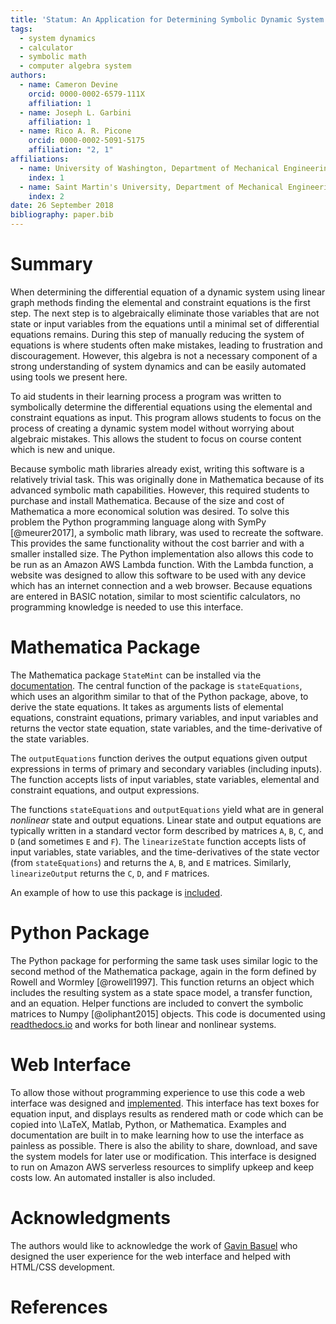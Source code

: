 ```yaml
---
title: 'Statum: An Application for Determining Symbolic Dynamic System Models using Linear Graph Methods'
tags:
  - system dynamics
  - calculator
  - symbolic math
  - computer algebra system
authors:
  - name: Cameron Devine
    orcid: 0000-0002-6579-111X
    affiliation: 1
  - name: Joseph L. Garbini
    affiliation: 1
  - name: Rico A. R. Picone
    orcid: 0000-0002-5091-5175
    affiliation: "2, 1"
affiliations:
  - name: University of Washington, Department of Mechanical Engineering
    index: 1
  - name: Saint Martin's University, Department of Mechanical Engineering
    index: 2
date: 26 September 2018
bibliography: paper.bib
---
```


# Summary

When determining the differential equation of a dynamic system using linear graph methods finding the elemental and constraint equations is the first step.
The next step is to algebraically eliminate those variables that are not state or input variables from the equations until a minimal set of differential equations remains.
During this step of manually reducing the system of equations is where students often make mistakes, leading to frustration and discouragement.
However, this algebra is not a necessary component of a strong understanding of system dynamics and can be easily automated using tools we present here.


To aid students in their learning process a program was written to symbolically determine the differential equations using the elemental and constraint equations as input.
This program allows students to focus on the process of creating a dynamic system model without worrying about algebraic mistakes.
This allows the student to focus on course content which is new and unique.

Because symbolic math libraries already exist, writing this software is a relatively trivial task.
This was originally done in Mathematica because of its advanced symbolic math capabilities.
However, this required students to purchase and install Mathematica.
Because of the size and cost of Mathematica a more economical solution was desired.
To solve this problem the Python programming language along with SymPy [@meurer2017], a symbolic math library, was used to recreate the software.
This provides the same functionality without the cost barrier and with a smaller installed size.
The Python implementation also allows this code to be run as an Amazon AWS Lambda function.
With the Lambda function, a website was designed to allow this software to be used with any device which has an internet connection and a web browser.
Because equations are entered in BASIC notation, similar to most scientific calculators, no programming knowledge is needed to use this interface.

# Mathematica Package

The Mathematica package `StateMint` can be installed via the [documentation](https://github.com/CameronDevine/Statum/blob/master/mathematica/README.md). The central function of the package is `stateEquations`, which uses an algorithm similar to that of the Python package, above, to derive the state equations. It takes as arguments lists of elemental equations, constraint equations, primary variables, and input variables and returns the vector state equation, state variables, and the time-derivative of the state variables.

The `outputEquations` function derives the output equations given output expressions in terms of primary and secondary variables (including inputs). The function accepts lists of input variables, state variables, elemental and constraint equations, and output expressions.

The functions `stateEquations` and `outputEquations` yield what are in general *nonlinear* state and output equations. Linear state and output equations are typically written in a standard vector form described by matrices `A`, `B`, `C`, and `D` (and sometimes `E` and `F`). The `linearizeState` function accepts lists of input variables, state variables, and the time-derivatives of the state vector (from `stateEquations`) and returns the `A`, `B`, and `E` matrices. Similarly, `linearizeOutput` returns the `C`, `D`, and `F` matrices.

An example of how to use this package is [included](https://github.com/CameronDevine/Statum/blob/master/mathematica/Example.nb).

# Python Package

The Python package for performing the same task uses similar logic to the second method of the Mathematica package, again in the form defined by Rowell and Wormley [@rowell1997].
This function returns an object which includes the resulting system as a state space model, a transfer function, and an equation.
Helper functions are included to convert the symbolic matrices to Numpy [@oliphant2015] objects.
This code is documented using [readthedocs.io](https://statum.readthedocs.io/en/latest/) and works for both linear and nonlinear systems.

# Web Interface

To allow those without programming experience to use this code a web interface was designed and [implemented](http://statum.camerondevine.me/).
This interface has text boxes for equation input, and displays results as rendered math or code which can be copied into \LaTeX, Matlab, Python, or Mathematica.
Examples and documentation are built in to make learning how to use the interface as painless as possible.
There is also the ability to share, download, and save the system models for later use or modification.
This interface is designed to run on Amazon AWS serverless resources to simplify upkeep and keep costs low.
An automated installer is also included.

# Acknowledgments

The authors would like to acknowledge the work of [Gavin Basuel](https://www.gavinbasuel.com/) who designed the user experience for the web interface and helped with HTML/CSS development.

# References

<!--stackedit_data:
eyJkaXNjdXNzaW9ucyI6eyJTUjhYckl2em11VWpGY1paIjp7In
N0YXJ0Ijo2NjIsImVuZCI6ODE3LCJ0ZXh0IjoiV2hlbiBkZXRl
cm1pbmluZyB0aGUgZGlmZmVyZW50aWFsIGVxdWF0aW9uIG9mIG
EgZHluYW1pYyBzeXN0ZW0gdXNpbmcgbGluZWFyIGdyYeKApiJ9
LCJleVB3U3hGS1pTN3ViaWxuIjp7InN0YXJ0IjoxMTM0LCJlbm
QiOjExMzQsInRleHQiOiJXaGVuIGxlYXJuaW5nIHN5c3RlbSBk
eW5hbWljcywgc3R1ZGVudHMgd29yayBtYW55IHByb2JsZW1zIG
FzIGEgcGFydCBvZiB0aGVpciBj4oCmIn0sImtJdEwxUVZCSEl5
a21UQnQiOnsic3RhcnQiOjEyODksImVuZCI6MTQ2MCwidGV4dC
I6IlRvIGFpZCBzdHVkZW50cyBpbiB0aGVpciBsZWFybmluZyBw
cm9jZXNzIGEgcHJvZ3JhbSB3YXMgd3JpdHRlbiB0byBzeW1ib2
xpY2FsbHnigKYifSwiSDVBV2V4YUM4emxYYjIxTyI6eyJzdGFy
dCI6MTY2OSwiZW5kIjoxNzY3LCJ0ZXh0IjoiQmVjYXVzZSBzeW
1ib2xpYyBtYXRoIGxpYnJhcmllcyBhbHJlYWR5IGV4aXN0LCB3
cml0aW5nIHRoaXMgc29mdHdhcmUgaXMgYSByZWxhdOKApiJ9LC
J3RUc2Vnc4a1F3WnBoVzYzIjp7InN0YXJ0IjoxNzg4LCJlbmQi
OjE3OTIsInRleHQiOiJkb25lIn0sIlF3TER2M0gzQk1QTFVMNT
AiOnsic3RhcnQiOjE4NzQsImVuZCI6MTg4MiwidGV4dCI6InJl
cXVpcmVkIn0sInBSS1Rpbm9LZ3NXN1Z0MkgiOnsic3RhcnQiOj
E5NDQsImVuZCI6MTk1NywidGV4dCI6InNpemUgYW5kIGNvc3Qi
fSwicngyTHVtZGNLVkVpMmZVSyI6eyJzdGFydCI6MjEyOCwiZW
5kIjoyMTMyLCJ0ZXh0IjoidXNlZCJ9LCI4VkdsOUNZcmpYUE5l
NEc0Ijp7InN0YXJ0IjoyNDg2LCJlbmQiOjI0OTgsInRleHQiOi
J3ZWIgYnJvd3Nlci4ifSwiU0NubnAyVGNBWjZlZElUQyI6eyJz
dGFydCI6MjY0NywiZW5kIjoyNjY4LCJ0ZXh0IjoiIyBNYXRoZW
1hdGljYSBQYWNrYWdlIn0sIkVVUk9GNGFGN0JCN3Q4REoiOnsi
c3RhcnQiOjI3MzEsImVuZCI6MjgyMSwidGV4dCI6Iltkb2N1bW
VudGF0aW9uXSgpIn19LCJjb21tZW50cyI6eyJSeUxqazJxTGNy
OERzOEpkIjp7ImRpc2N1c3Npb25JZCI6IlNSOFhySXZ6bXVVak
ZjWloiLCJzdWIiOiJnbzoxMDI5MDU0MzU1MzA4OTY0NzQ4MDAi
LCJ0ZXh0IjoiSSdtIGEgYmlnIGJlbGlldmVyIHRoYXQgeW91ci
BmaXJzdCBzZW50ZW5jZSBzaG91bGQgdHJ5IHRvIGNvbnZleSB0
aGUgbWFpbiBwb2ludCBvZiB5b3VyIHBhcGVyLiBUaGlzIGlzIG
1vcmUgb2YgYW4gXCJpbnRyb2R1Y3Rpb25cIiBzZWN0aW9uIHNl
bnRlbmNlLCBhcyBhcmUgdGhvc2UgdGhhdCBmb2xsb3cgaXQuIF
BlcmhhcHMgdGhpcyAqaXMqIGVmZmVjdGl2ZWx5IHRoZSBpbnRy
b2R1Y3Rpb24gYW5kIHRoZXJlJ3MgYSBzZXBhcmF0ZSBhYnN0cm
FjdCAuLi4gaWYgc28sIHRoYXQncyBmaW5lLiIsImNyZWF0ZWQi
OjE1NDM3MTkxMDI4MzB9LCJ6ZGh3Y01aaWVEV3JJcGtDIjp7Im
Rpc2N1c3Npb25JZCI6IlNSOFhySXZ6bXVVakZjWloiLCJzdWIi
OiJnbzoxMDI5MDU0MzU1MzA4OTY0NzQ4MDAiLCJ0ZXh0IjoiSS
dtIGdvaW5nIHRvIGNvbnRpbnVlIGNvbW1lbnRpbmcgYXMgaWYg
dGhpcyB0ZXh0IGlzIHByZWNlZGVkIGJ5IGFuIGFic3RyYWN0IG
9mIHNvbWUgc29ydC4iLCJjcmVhdGVkIjoxNTQzNzE5MjAxODA4
fSwidWJkcU5oV1NtdEdVa1NXZSI6eyJkaXNjdXNzaW9uSWQiOi
JleVB3U3hGS1pTN3ViaWxuIiwic3ViIjoiZ286MTAyOTA1NDM1
NTMwODk2NDc0ODAwIiwidGV4dCI6IkkgdGhpbmsgYWRkaW5nIG
EgcGhyYXNlIHRvIHRoZSBwcmVjZWRpbmcgc2VudGVuY2UgY291
bGQgY2FwdHVyZSB3aGF0IHlvdSdyZSB0cnlpbmcgdG8gc2F5LC
BoZXJlLiBTb21ldGhpbmcgbGlrZSBcIi4uLiBtYWtlIG1pc3Rh
a2VzLCB3aGljaCBsZWFkIHRvIGZydXN0cmF0aW9uIGFuZCBkaX
Njb3VyYWdlbWVudCB3aGVuIG1hbnVhbGx5IHJlZHVjaW5nIHRo
ZSBzeXN0ZW0gb2YgZXF1YXRpb25zLlwiIiwiY3JlYXRlZCI6MT
U0MzcxOTYxMDY4N30sIjRCcmNOanNEbHhTYkxsTTYiOnsiZGlz
Y3Vzc2lvbklkIjoia0l0TDFRVkJISXlrbVRCdCIsInN1YiI6Im
dvOjEwMjkwNTQzNTUzMDg5NjQ3NDgwMCIsInRleHQiOiJXZSBj
YW4gbm93IGJlIG1vcmUgc3BlY2lmaWMsIGhlcmUuIFdlIGhhdm
UgYWxyZWFkeSBpbnRyb2R1Y2VkIHRoZSBlcXVhdGlvbnMgYW5k
IHRoZSB0YXNrIG9mIGF1dG9tYXRpb24uIiwiY3JlYXRlZCI6MT
U0MzcyMDA2MzY5Mn0sIkpybWRDcXJJSFBXNm5RY1UiOnsiZGlz
Y3Vzc2lvbklkIjoiSDVBV2V4YUM4emxYYjIxTyIsInN1YiI6Im
dvOjEwMjkwNTQzNTUzMDg5NjQ3NDgwMCIsInRleHQiOiJDb25z
aWRlciBnZXR0aW5nIHJpZCBvZiB0aGUgZXhpc3RlbmNlIHN0YX
RlbWVudCBhbmQgaW5zdGVhZCBmb2N1cyBvbiB0aGUgZmFjdCB0
aGF0IHdlICphcHBsaWVkIGV4aXN0aW5nKiBzeW1ib2xpYyBtYX
RoIGxpYnJhcmllcy4gQWxzbyBjb25zaWRlciBjYWxsaW5nIGl0
IFwibWF0aGVtYXRpY3NcIiBiZWNhdXNlIHdlJ3JlIGZhbmN5Ii
wiY3JlYXRlZCI6MTU0MzcyMDI3NTY1OX0sIko2RzZvODRjSHRX
QTV0WlAiOnsiZGlzY3Vzc2lvbklkIjoid0VHNlZ3OGtRd1pwaF
c2MyIsInN1YiI6ImdvOjEwMjkwNTQzNTUzMDg5NjQ3NDgwMCIs
InRleHQiOiJDb25zaWRlciByZXBocmFzaW5nIHRvIGF2b2lkIF
wiZG9uZVwiIiwiY3JlYXRlZCI6MTU0MzcyMDMwNDkzMX0sInR3
WmZ5RnhIVms0ZnZpbUQiOnsiZGlzY3Vzc2lvbklkIjoiUXdMRH
YzSDNCTVBMVUw1MCIsInN1YiI6ImdvOjEwMjkwNTQzNTUzMDg5
NjQ3NDgwMCIsInRleHQiOiJJIHRoaW5rIHByZXNlbnQgdGVuc2
UgaXMgYmV0dGVyIHNpbmNlIHdlJ3JlIHN0aWxsIHJlbGVhc2lu
ZyBhIE1NQSBwYWNrYWdlIiwiY3JlYXRlZCI6MTU0MzcyMDMzMz
U0OH0sImtuWklSeWw3UnJFWFVUMzYiOnsiZGlzY3Vzc2lvbklk
IjoicFJLVGlub0tnc1c3VnQySCIsInN1YiI6ImdvOjEwMjkwNT
QzNTUzMDg5NjQ3NDgwMCIsInRleHQiOiJJIHRoaW5rIHBlcmhh
cHMgdGhlIG1vc3QgaW1wb3J0YW50IGFzcGVjdCBpcyB0aGF0IG
l0IHJlcXVpcmVzIHN0dWRlbnRzIHRvIGxlYXJuIGEgbmV3IHNv
ZnR3YXJlIHN5c3RlbSAuLi4gd2hpY2ggbW9yZSB0aGFuIG91dH
dlaWdocyB0aGUgYWR2YW50YWdlcyBmb3IgbW9zdCBvZiB0aGUg
c3R1ZGVudHMgLi4uIHlvdXIgd2ViIGFwcCBsZXRzIHRoZW0gZ2
V0IHN0YXJ0ZWQgd2l0aG91dCBsZWFybmluZyBNTUEiLCJjcmVh
dGVkIjoxNTQzNzIwNDQ1Njc4fSwiNG94clJzaEZJaWNNMkVPTy
I6eyJkaXNjdXNzaW9uSWQiOiJyeDJMdW1kY0tWRWkyZlVLIiwi
c3ViIjoiZ286MTAyOTA1NDM1NTMwODk2NDc0ODAwIiwidGV4dC
I6Ikl0J3MgYmVzdCB0byBhdm9pZCBcInVzZWRcIiAuLi4gYW5k
IGV2ZW4gYmV0dGVyIHRvIGF2b2lkIHRoZSBwaHJhc2luZyB0aG
F0IGxlYWQgdG8gaXQuIEUuZy4gdGhpcyBzZW50ZW5jZSBjb3Vs
ZCBiZSBcIkZvciB0aGVzZSByZWFzb25zLCBhIHZlcnNpb24gb2
YgdGhlIHNvZnR3YXJlIHdyaXR0ZW4gaW4gdGhlIFB5dGhvbiAu
Li4uXCIiLCJjcmVhdGVkIjoxNTQzNzIwNjY1OTA2fSwiNG9TWV
hHMEJDc3lIcXRBaiI6eyJkaXNjdXNzaW9uSWQiOiI4VkdsOUNZ
cmpYUE5lNEc0Iiwic3ViIjoiZ286MTAyOTA1NDM1NTMwODk2ND
c0ODAwIiwidGV4dCI6IllvdSBjYW4gbm93IGRyaXZlIGhvbWUg
dGhhdCB0aGUgd2ViIGFwcCBkb2Vzbid0IHJlcXVpcmUgYW55IE
1hdGhlbWF0aWNhIG9yIFB5dGhvbi9TeW1QeSBrbm93bGVkZ2Us
IHdoaWNoIEkgdGhpbmsgaXMgdGhlIG1vc3QgaW1wb3J0YW50IG
FkdmFudGFnZSEiLCJjcmVhdGVkIjoxNTQzNzIwNzk1NjYwfSwi
NGN4aUFGZkNhclNmNjV2aiI6eyJkaXNjdXNzaW9uSWQiOiJTQ2
5ucDJUY0FaNmVkSVRDIiwic3ViIjoiZ286MTAyOTA1NDM1NTMw
ODk2NDc0ODAwIiwidGV4dCI6IkNvbnNpZGVyIHJlb3JkZXJpbm
cgdGhlc2UgLi4uIGF0IGxlYXN0IHB1dHRpbmcgTU1BIGxhc3Qs
IHNpbmNlIEkgdGhpbmsgaXQncyBsZWFzdCBpbXBvcnRhbnQuIi
wiY3JlYXRlZCI6MTU0MzcyMjUzMTY3N30sIkV1aURhWGs5blhl
ZW1HalIiOnsiZGlzY3Vzc2lvbklkIjoiRVVST0Y0YUY3QkI3dD
hESiIsInN1YiI6ImdvOjEwMjkwNTQzNTUzMDg5NjQ3NDgwMCIs
InRleHQiOiJJJ20gYWZyYWlkIHRvIGhhcmRjb2RlIHRoZSB1cm
wsIGVzcGVjaWFsbHkgaWYgd2UncmUgY2hhbmdpbmcgdG8gU3Rh
dGVNaW50IC4uLiIsImNyZWF0ZWQiOjE1NDM3NzY4MjAyMTV9LC
I2Qk40YzVtd3JVaUZnYkVCIjp7ImRpc2N1c3Npb25JZCI6IkVV
Uk9GNGFGN0JCN3Q4REoiLCJzdWIiOiJnaDoxMDM5NDg5NiIsIn
RleHQiOiJXaGVuIEkgY2hhbmdlZCB0aGUgbmFtZSBsYXN0IHRp
bWUgSSBkaWQgYSB0ZXh0IHNlYXJjaCBpbiBhbGwgZmlsZXMgZm
9yIFN0YXRlTW9kZWxSbkQuIFdoZW4gSSBjaGFuZ2UgdG8gU3Rh
dGVNaW50IEkgY2FuIHNpbXBseSBzZWFyY2ggZm9yIGFueSBmaW
xlcyB3aGljaCBpbmNsdWRlIGVpdGhlciBTdGF0ZU1vZGVsUm5E
IG9yIFN0YXR1bSBhbmQgY2hhbmdlIHRob3NlLiIsImNyZWF0ZW
QiOjE1NDM4ODIwMTM4MzB9LCI4aTJhc0Y1M2pKRlRZTDd4Ijp7
ImRpc2N1c3Npb25JZCI6IlNDbm5wMlRjQVo2ZWRJVEMiLCJzdW
IiOiJnaDoxMDM5NDg5NiIsInRleHQiOiJJIHRoaW5rIEkgb3Jp
Z2luYWxseSBvcmRlcmVkIHRoZSBzZWN0aW9ucyB0aGlzIHdheS
BiZWNhdXNlIHRoZSBNYXRoZW1hdGljYSB2ZXJzaW9uIHdhcyB3
cml0dGVuIGZpcnN0LiBJdCBtYWtlcyBzZW5zZSB0aGF0IHRoZS
B2ZXJzaW9uIHRoYXQgaXMgbW9zdCBsaWtlbHkgdG8gYmUgdXNl
ZCBzaG91bGQgYmUgcHV0IGZpcnN0LiBTbyBzaG91bGQgSSBjaG
FuZ2UgdGhlIG9yZGVyIHRvIDEuIFdlYiBJbnRlcmZhY2UsIDIu
IFB5dGhvbiwgYW5kIDMuIE1hdGhlbWF0aWNhPyIsImNyZWF0ZW
QiOjE1NDM4ODIxNjMwMjN9LCJNbHpyNFB3ZTNTbkp4N0hZIjp7
ImRpc2N1c3Npb25JZCI6IjhWR2w5Q1lyalhQTmU0RzQiLCJzdW
IiOiJnaDoxMDM5NDg5NiIsInRleHQiOiJIb3cgZG9lcyB0aGUg
cGFyYWdyYXBoIGxvb2sgbm93PyIsImNyZWF0ZWQiOjE1NDM4OD
I3NTMxMTl9LCJrN1FPWEVNSlBCR3FITWhMIjp7ImRpc2N1c3Np
b25JZCI6IjhWR2w5Q1lyalhQTmU0RzQiLCJzdWIiOiJnaDoxMD
M5NDg5NiIsInRleHQiOiJTaG91bGQgd2UgY2l0ZSBCQVNJQyBu
b3RhdGlvbiBzb21laG93LCBJIGZvdW5kIGl0IGhlcmUsICBbaH
R0cHM6Ly9lbi53aWtpcGVkaWEub3JnL3dpa2kvQ2FsY3VsYXRv
cl9pbnB1dF9tZXRob2RzI0JBU0lDX25vdGF0aW9uXShodHRwcz
ovL2VuLndpa2lwZWRpYS5vcmcvd2lraS9DYWxjdWxhdG9yX2lu
cHV0X21ldGhvZHMjQkFTSUNfbm90YXRpb24pXG5cblJFUExZIi
wiY3JlYXRlZCI6MTU0Mzg4Mjg1ODMyNX19LCJoaXN0b3J5Ijpb
LTcwNzI0MTgxLC0xNDUxNzc5NDIzLC0xMDA5OTU4MDI3LDQ4ND
I0ODIxOCwxMTMyMjIzODkzLC01NjAzODcyNTUsLTMzMjYyMTcw
NiwxNjgyNTMwNDkzLC0xNDkyOTA5NTcsNDIzNjYwMTEsLTI1Nj
k2NTgzNywtMTIwMTkxMDQ1MiwyMDk4Nzc1OTYwXX0=
-->